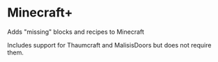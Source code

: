 # Minecraft+
Adds "missing" blocks and recipes to Minecraft

Includes support for Thaumcraft and MalisisDoors but does not require them.
